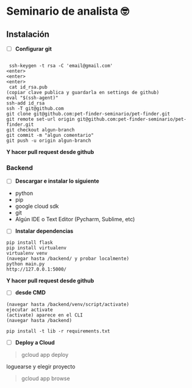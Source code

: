 # Seminario de analista 🤓


## Instalación


- [ ] **Configurar git**

```cd ~/.ssh

 ssh-keygen -t rsa -C 'email@gmail.com'
<enter>
<enter>
<enter>
 cat id_rsa.pub
(copiar clave publica y guardarla en settings de github)
eval "$(ssh-agent)"
ssh-add id_rsa
ssh -T git@github.com
git clone git@github.com:pet-finder-seminario/pet-finder.git
git remote set-url origin git@github.com:pet-finder-seminario/pet-finder.git
git checkout algun-branch
git commit -m "algun comentario"
git push -u origin algun-branch
```
   **Y hacer pull request desde github**
   

### Backend

- [ ] **Descargar e instalar lo siguiente**
* python
* pip
* google cloud sdk
* git
* Algún IDE o Text Editor (Pycharm, Sublime, etc)


- [ ] **Instalar dependencias**
```
pip install flask
pip install virtualenv
virtualenv venv
(navegar hasta /backend/ y probar localmente)
python main.py
http://127.0.0.1:5000/
```
**Y hacer pull request desde github**

- [ ] **desde CMD**
```
(navegar hasta /backend/venv/script/activate)
ejecutar activate
(activate) aparece en el CLI
(navegar hasta /backend)

pip install -t lib -r requirements.txt
```



- [ ] **Deploy a Cloud**

 >   gcloud app deploy

loguearse y elegir proyecto

 >   gcloud app browse
